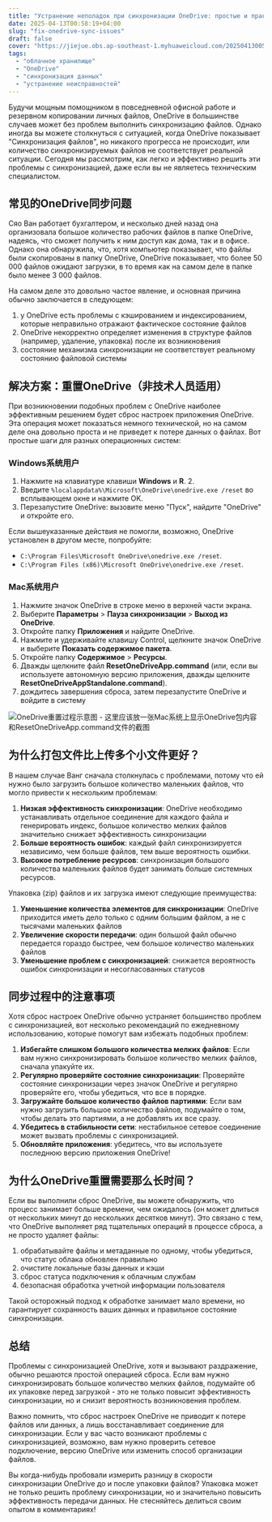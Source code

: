 ```yaml
---
title: "Устранение неполадок при синхронизации OneDrive: простые и практичные способы диагностики и решения проблемы"
date: 2025-04-13T00:58:19+04:00
slug: "fix-onedrive-sync-issues"
draft: false
cover: "https://jiejue.obs.ap-southeast-1.myhuaweicloud.com/20250413005908731.webp"
tags:
  - "облачное хранилище"
  - "OneDrive"
  - "синхронизация данных"
  - "устранение неисправностей"
---
```


Будучи мощным помощником в повседневной офисной работе и резервном копировании личных файлов, OneDrive в большинстве случаев может без проблем выполнить синхронизацию файлов. Однако иногда вы можете столкнуться с ситуацией, когда OneDrive показывает "Синхронизация файлов", но никакого прогресса не происходит, или количество синхронизируемых файлов не соответствует реальной ситуации. Сегодня мы рассмотрим, как легко и эффективно решить эти проблемы с синхронизацией, даже если вы не являетесь техническим специалистом.

<!--more-->

## 常见的OneDrive同步问题

Сяо Ван работает бухгалтером, и несколько дней назад она организовала большое количество рабочих файлов в папке OneDrive, надеясь, что сможет получить к ним доступ как дома, так и в офисе. Однако она обнаружила, что, хотя компьютер показывает, что файлы были скопированы в папку OneDrive, OneDrive показывает, что более 50 000 файлов ожидают загрузки, в то время как на самом деле в папке было менее 3 000 файлов.

На самом деле это довольно частое явление, и основная причина обычно заключается в следующем:

1. у OneDrive есть проблемы с кэшированием и индексированием, которые неправильно отражают фактическое состояние файлов
2. OneDrive некорректно определяет изменения в структуре файлов (например, удаление, упаковка) после их возникновения
3. состояние механизма синхронизации не соответствует реальному состоянию файловой системы

## 解决方案：重置OneDrive（非技术人员适用）

При возникновении подобных проблем с OneDrive наиболее эффективным решением будет сброс настроек приложения OneDrive. Эта операция может показаться немного технической, но на самом деле она довольно проста и не приведет к потере данных о файлах. Вот простые шаги для разных операционных систем:

### Windows系统用户

1. Нажмите на клавиатуре клавиши **Windows** и **R**. 2.
2. Введите `%localappdata%\Microsoft\OneDrive\onedrive.exe /reset` во всплывающем окне и нажмите OK.
3. Перезапустите OneDrive: вызовите меню "Пуск", найдите "OneDrive" и откройте его.

Если вышеуказанные действия не помогли, возможно, OneDrive установлен в другом месте, попробуйте:
- `C:\Program Files\Microsoft OneDrive\onedrive.exe /reset`.
- `C:\Program Files (x86)\Microsoft OneDrive\onedrive.exe /reset`.

### Mac系统用户

1. Нажмите значок OneDrive в строке меню в верхней части экрана.
2. Выберите **Параметры** > **Пауза синхронизации** > **Выход из OneDrive**.
3. Откройте папку **Приложения** и найдите OneDrive.
4. Нажмите и удерживайте клавишу Control, щелкните значок OneDrive и выберите **Показать содержимое пакета**.
5. Откройте папку **Содержимое** > **Ресурсы**.
6. Дважды щелкните файл **ResetOneDriveApp.command** (или, если вы используете автономную версию приложения, дважды щелкните **ResetOneDriveAppStandalone.command**).
7. дождитесь завершения сброса, затем перезапустите OneDrive и войдите в систему

![OneDrive重置过程示意图 - 这里应该放一张Mac系统上显示OneDrive包内容和ResetOneDriveApp.command文件的截图](https://jiejue.obs.ap-southeast-1.myhuaweicloud.com/20250413010101151.webp)

## 为什么打包文件比上传多个小文件更好？

В нашем случае Ванг сначала столкнулась с проблемами, потому что ей нужно было загрузить большое количество маленьких файлов, что могло привести к нескольким проблемам:

1. **Низкая эффективность синхронизации**: OneDrive необходимо устанавливать отдельное соединение для каждого файла и генерировать индекс, большое количество мелких файлов значительно снижает эффективность синхронизации
2. **Больше вероятность ошибок**: каждый файл синхронизируется независимо, чем больше файлов, тем выше вероятность ошибки.
3. **Высокое потребление ресурсов**: синхронизация большого количества маленьких файлов будет занимать больше системных ресурсов.

Упаковка (zip) файлов и их загрузка имеют следующие преимущества:

1. **Уменьшение количества элементов для синхронизации**: OneDrive приходится иметь дело только с одним большим файлом, а не с тысячами маленьких файлов
2. **Увеличение скорости передачи**: один большой файл обычно передается гораздо быстрее, чем большое количество маленьких файлов
3. **Уменьшение проблем с синхронизацией**: снижается вероятность ошибок синхронизации и несогласованных статусов

## 同步过程中的注意事项

Хотя сброс настроек OneDrive обычно устраняет большинство проблем с синхронизацией, вот несколько рекомендаций по ежедневному использованию, которые помогут вам избежать подобных проблем:

1. **Избегайте слишком большого количества мелких файлов**: Если вам нужно синхронизировать большое количество мелких файлов, сначала упакуйте их.
2. **Регулярно проверяйте состояние синхронизации**: Проверяйте состояние синхронизации через значок OneDrive и регулярно проверяйте его, чтобы убедиться, что все в порядке.
3. **Загружайте большое количество файлов партиями**: Если вам нужно загрузить большое количество файлов, подумайте о том, чтобы делать это партиями, а не добавлять их все сразу.
4. **Убедитесь в стабильности сети**: нестабильное сетевое соединение может вызвать проблемы с синхронизацией.
5. **Обновляйте приложения**: убедитесь, что вы используете последнюю версию приложения OneDrive!

## 为什么OneDrive重置需要那么长时间？

Если вы выполнили сброс OneDrive, вы можете обнаружить, что процесс занимает больше времени, чем ожидалось (он может длиться от нескольких минут до нескольких десятков минут). Это связано с тем, что OneDrive выполняет ряд тщательных операций в процессе сброса, а не просто удаляет файлы:

1. обрабатывайте файлы и метаданные по одному, чтобы убедиться, что статус облака обновлен правильно
2. очистите локальные базы данных и кэши
3. сброс статуса подключения к облачным службам
4. безопасная обработка учетной информации пользователя

Такой осторожный подход к обработке занимает мало времени, но гарантирует сохранность ваших данных и правильное состояние синхронизации.

## 总结

Проблемы с синхронизацией OneDrive, хотя и вызывают раздражение, обычно решаются простой операцией сброса. Если вам нужно синхронизировать большое количество мелких файлов, подумайте об их упаковке перед загрузкой - это не только повысит эффективность синхронизации, но и снизит вероятность возникновения проблем.

Важно помнить, что сброс настроек OneDrive не приводит к потере файлов или данных, а лишь восстанавливает соединение для синхронизации. Если у вас часто возникают проблемы с синхронизацией, возможно, вам нужно проверить сетевое подключение, версию OneDrive или изменить способ организации файлов.

Вы когда-нибудь пробовали измерить разницу в скорости синхронизации OneDrive до и после упаковки файлов? Упаковка может не только решить проблему синхронизации, но и значительно повысить эффективность передачи данных. Не стесняйтесь делиться своим опытом в комментариях!